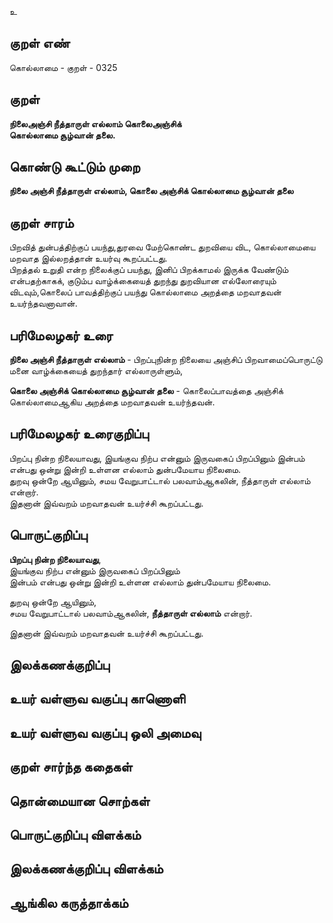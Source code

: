 உ

## குறள் எண் 

கொல்லாமை - குறள் - 0325  

## குறள் 

**நிலைஅஞ்சி நீத்தாருள் எல்லாம் கொலைஅஞ்சிக்  
கொல்லாமை சூழ்வான் தலை.**

## கொண்டு கூட்டும் முறை

**நிலை அஞ்சி நீத்தாருள் எல்லாம், கொலை அஞ்சிக் கொல்லாமை சூழ்வான் தலை**

## குறள் சாரம் 

பிறவித் துன்பத்திற்குப் பயந்து,துரவை மேற்கொண்ட துறவியை விட, கொல்லாமையை மறவாத இல்லறத்தான் உயர்வு கூறப்பட்டது.   
பிறத்தல் உறுதி என்ற நிலைக்குப் பயந்து, இனிப் பிறக்காமல் இருக்க வேண்டும் என்பதற்காகக், குடும்ப வாழ்க்கையைத் துறந்து துறவியான எல்லோரையும் விடவும்,கொலைப் பாவத்திற்குப் பயந்து கொல்லாமை அறத்தை மறவாதவன் உயர்ந்தவனாவான்.    

## பரிமேலழகர் உரை

**நிலை அஞ்சி நீத்தாருள் எல்லாம்** - பிறப்புநின்ற நிலையை அஞ்சிப் பிறவாமைப்பொருட்டு மனை வாழ்க்கையைத் துறந்தார் எல்லாருள்ளும்,  

**கொலை அஞ்சிக் கொல்லாமை சூழ்வான் தலை** - கொலைப்பாவத்தை அஞ்சிக் கொல்லாமைஆகிய அறத்தை மறவாதவன் உயர்ந்தவன்.  

## பரிமேலழகர் உரைகுறிப்பு   

பிறப்பு நின்ற நிலையாவது, இயங்குவ நிற்ப என்னும் இருவகைப் பிறப்பினும் இன்பம் என்பது ஒன்று இன்றி உள்ளன எல்லாம் துன்பமேயாய நிலைமை.   
துறவு ஒன்றே ஆயினும், சமய வேறுபாட்டால் பலவாம்ஆகலின், நீத்தாருள் எல்லாம் என்றார்.  
இதனான் இவ்வறம் மறவாதவன் உயர்ச்சி கூறப்பட்டது.  

## பொருட்குறிப்பு 

**பிறப்பு நின்ற நிலையாவது**,   
இயங்குவ நிற்ப என்னும் இருவகைப் பிறப்பினும்   
இன்பம் என்பது ஒன்று இன்றி உள்ளன எல்லாம் துன்பமேயாய நிலைமை.   

துறவு ஒன்றே ஆயினும்,   
சமய வேறுபாட்டால் பலவாம்ஆகலின், **நீத்தாருள் எல்லாம்** என்றார்.  

இதனான் இவ்வறம் மறவாதவன் உயர்ச்சி கூறப்பட்டது.  

## இலக்கணக்குறிப்பு  


## உயர் வள்ளுவ வகுப்பு காணொளி


## உயர் வள்ளுவ வகுப்பு ஒலி அமைவு 

 
## குறள் சார்ந்த கதைகள் 


## தொன்மையான சொற்கள்


## பொருட்குறிப்பு விளக்கம்


## இலக்கணக்குறிப்பு விளக்கம்


## ஆங்கில கருத்தாக்கம் 


